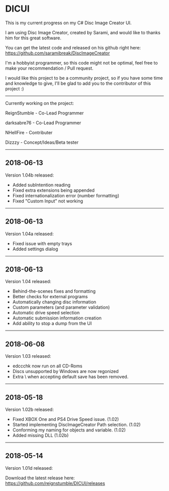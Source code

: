 # DICUI
This is my current progress on my C# Disc Image Creator UI.

I am using Disc Image Creator, created by Sarami, and would like to thanks him for this great software.

You can get the latest code and released on his github right here:
https://github.com/saramibreak/DiscImageCreator

I'm a hobbyist programmer, so this code might not be optimal, feel free to make your recommendation / Pull request.

I would like this project to be a community project, so if you have some time and knowledge to give, I'll be glad to add you to the contributor of this project :)

--------------------------------------------------------------------------
Currently working on the project:
 
ReignStumble - Co-Lead Programmer

darksabre76 - Co-Lead Programmer

NHellFire - Contributer

Dizzzy - Concept/Ideas/Beta tester

--------------------------------------------------------------------------
2018-06-13
--------------------------------------------------------------------------

Version 1.04b released:

- Added subIntention reading
- Fixed extra extensions being appended
- Fixed internationalization error (number formatting)
- Fixed "Custom Input" not working

--------------------------------------------------------------------------
2018-06-13
--------------------------------------------------------------------------

Version 1.04a released:

- Fixed issue with empty trays
- Added settings dialog

--------------------------------------------------------------------------
2018-06-13
--------------------------------------------------------------------------

Version 1.04 released:

- Behind-the-scenes fixes and formatting
- Better checks for external programs
- Automatically changing disc information
- Custom parameters (and parameter validation)
- Automatic drive speed selection
- Automatic submission information creation
- Add ability to stop a dump from the UI

--------------------------------------------------------------------------
2018-06-08
--------------------------------------------------------------------------

Version 1.03 released:

- edccchk now run on all CD-Roms
- Discs unsupported by Windows are now regonized
- Extra \ when accepting default save has been removed.
 
 
--------------------------------------------------------------------------
2018-05-18
--------------------------------------------------------------------------

Version 1.02b released:

- Fixed XBOX One and PS4 Drive Speed issue. (1.02)
- Started implementing DiscImageCreator Path selection. (1.02)
- Conforming my naming for objects and variable. (1.02)
- Added missing DLL (1.02b)

--------------------------------------------------------------------------
2018-05-14
--------------------------------------------------------------------------
Version 1.01d released:


Download the latest release here:
https://github.com/reignstumble/DICUI/releases
